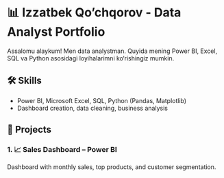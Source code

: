 # 📊 Izzatbek Qo’chqorov - Data Analyst Portfolio

Assalomu alaykum! Men data analystman. Quyida mening Power BI, Excel, SQL va Python asosidagi loyihalarimni ko‘rishingiz mumkin.

## 🛠 Skills
- Power BI, Microsoft Excel, SQL, Python (Pandas, Matplotlib)
- Dashboard creation, data cleaning, business analysis

## 📁 Projects

### 1. 📈 Sales Dashboard – Power BI
Dashboard with monthly sales, top products, and customer segmentation.
